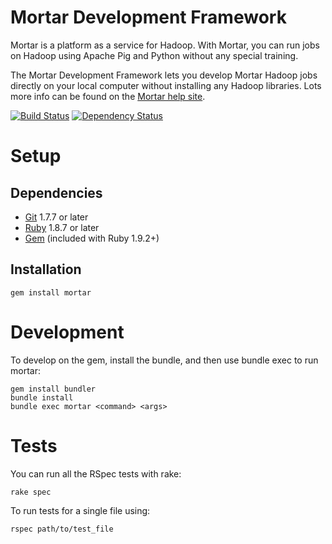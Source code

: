 # Mortar Development Framework

Mortar is a platform as a service for Hadoop. With Mortar, you can run jobs on Hadoop using Apache Pig and Python without any special training.

The Mortar Development Framework lets you develop Mortar Hadoop jobs directly on your local computer without installing any Hadoop libraries.  Lots more info can be found on the [Mortar help site](http://help.mortardata.com).  

[![Build Status](https://travis-ci.org/mortardata/mortar.png?branch=master)](https://travis-ci.org/mortardata/mortar) [![Dependency Status](https://gemnasium.com/mortardata/mortar.png)](https://gemnasium.com/mortardata/mortar)

# Setup

## Dependencies

* [Git](http://git-scm.com/downloads) 1.7.7 or later
* [Ruby](http://www.ruby-lang.org/en/downloads/) 1.8.7 or later
* [Gem](https://rubygems.org/pages/download) (included with Ruby 1.9.2+)

## Installation

    gem install mortar

# Development

To develop on the gem, install the bundle, and then use bundle exec to run mortar:

    gem install bundler
    bundle install
    bundle exec mortar <command> <args>

# Tests

You can run all the RSpec tests with rake:

    rake spec

To run tests for a single file using:

    rspec path/to/test_file
